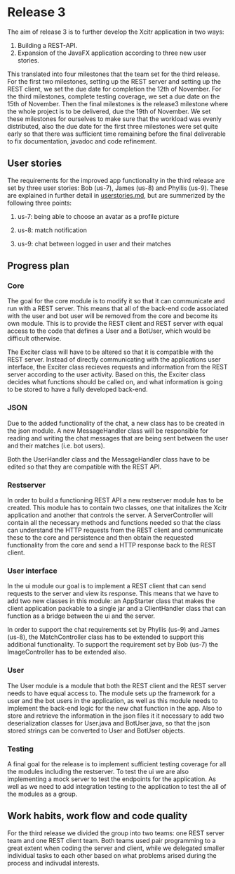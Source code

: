 # Release 3

The aim of release 3 is to further develop the Xcitr application in two ways:

1. Building a REST-API.
2. Expansion of the JavaFX application according to three new user stories.

This translated into four milestones that the team set for the third release. For the first two milestones, setting up the REST server and setting up the REST client, we set the due date for completion the 12th of November. For the third milestones, complete testing coverage, we set a due date on the 15th of November. Then the final milestones is the release3 milestone where the whole project is to be delivered, due the 19th of November. We set these milestones for ourselves to make sure that the workload was evenly distributed, also the due date for the first three milestones were set quite early so that there was sufficient time remaining before the final deliverable to fix documentation, javadoc and code refinement. 

## User stories

The requirements for the improved app functionality in the third release are set by three user stories: Bob (us-7), James (us-8) and Phyllis (us-9). These are explained in further detail in [userstories.md](https://gitlab.stud.idi.ntnu.no/it1901/groups-2021/gr2117/gr2117/-/tree/master/userstories.md), but are summerized by the following three points:

1. us-7: being able to choose an avatar as a profile picture

2. us-8: match notification

3. us-9: chat between logged in user and their matches

## Progress plan

### Core

The goal for the core module is to modify it so that it can communicate and run with a REST server. This means that all of the back-end code associated with the user and bot user will be removed from the core and become its own module. This is to provide the REST client and REST server with equal access to the code that defines a User and a BotUser, which would be difficult otherwise.

The Exciter class will have to be altered so that it is compatible with the REST server. Instead of directly communicating with the applications user interface, the Exciter class recieves requests and information from the REST server according to the user activity. Based on this, the Exciter class decides what functions should be called on, and what information is going to be stored to have a fully developed back-end.

### JSON

Due to the added functionality of the chat, a new class has to be created in the json module. A new MessageHandler class will be responsible for reading and writing the chat messages that are being sent between the user and their matches (i.e. bot users).

Both the UserHandler class and the MessageHandler class have to be edited so that they are compatible with the REST API.

### Restserver

In order to build a functioning REST API a new restserver module has to be created. This module has to contain two classes, one that initalizes the Xcitr application and another that controls the server. A ServerController will contain all the necessary methods and functions needed so that the class can understand the HTTP requests from the REST client and communicate these to the core and persistence and then obtain the requested functionality from the core and send a HTTP response back to the REST client.

### User interface

In the ui module our goal is to implement a REST client that can send requests to the server and view its response. This means that we have to add two new classes in this module: an AppStarter class that makes the client application packable to a single jar and a ClientHandler class that can function as a bridge between the ui and the server.

In order to support the chat requirements set by Phyllis (us-9) and James (us-8), the MatchController class has to be extended to support this additional functionality. To support the requirement set by Bob (us-7) the ImageController has to be extended also. 

### User

The User module is a module that both the REST client and the REST server needs to have equal access to. The module sets up the framework for a user and the bot users in the application, as well as this module needs to implement the back-end logic for the new chat function in the app. Also to store and retrieve the information in the json files it it necessary to add two deserialization classes for User.java and BotUser.java, so that the json stored strings can be converted to User and BotUser objects.

### Testing

A final goal for the release is to implement sufficient testing coverage for all the modules including the restserver. To test the ui we are also implementing a mock server to test the endpoints for the application. As well as we need to add integration testing to the application to test the all of the modules as a group.

## Work habits, work flow and code quality

For the third release we divided the group into two teams: one REST server team and one REST client team. Both teams used pair programming to a great extent when coding the server and client, while we delegated smaller individual tasks to each other based on what problems arised during the process and indivudal interests.
